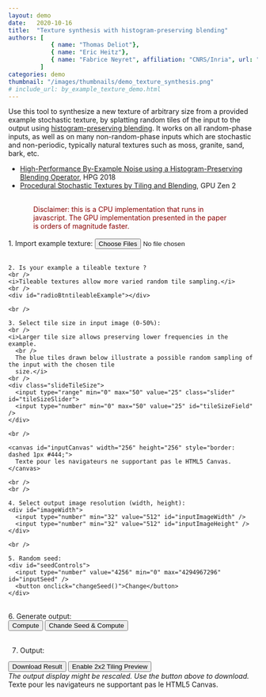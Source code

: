 ```yaml
---
layout: demo
date:   2020-10-16
title:  "Texture synthesis with histogram-preserving blending"
authors: [
            { name: "Thomas Deliot"},
            { name: "Eric Heitz"},
            { name: "Fabrice Neyret", affiliation: "CNRS/Inria", url: "http://evasion.imag.fr/Membres/Fabrice.Neyret/"}
         ]
categories: demo
thumbnail: "/images/thumbnails/demo_texture_synthesis.png"
# include_url: by_example_texture_demo.html
---
```


Use this tool to synthesize a new texture of arbitrary size from a provided example stochastic texture, by splatting random tiles of the input to the output using <a href="https://eheitzresearch.wordpress.com/722-2/">histogram-preserving blending</a>. It works on all random-phase inputs, as well as on many non-random-phase inputs which are stochastic and non-periodic, typically natural textures such as moss, granite, sand, bark, etc.
<br />
<ul>
  <li><a href="https://hal.inria.fr/hal-01824773/document">High-Performance By-Example Noise using a Histogram-Preserving Blending Operator</a>, HPG 2018</li>
  <li><a href="https://drive.google.com/file/d/1QecekuuyWgw68HU9tg6ENfrCTCVIjm6l/view">Procedural Stochastic Textures by Tiling and Blending</a>, GPU Zen 2</li>
</ul>


<!-- Demo code -->
<br />
<div style="color:darkred; width:80%; padding-left:10%; padding-right:10%;">
Disclaimer: this is a CPU implementation that runs in javascript.
The GPU implementation presented in the paper is orders of magnitude faster.
</div>
<br />

<div class="column">
  <div class="col-sm-4">
    1. Import example texture:
    <input type="file" id="files" name="files[]" multiple />
    <output id="list"></output>
    <br />
    <br />

    2. Is your example a tileable texture ?
    <br />
    <i>Tileable textures allow more varied random tile sampling.</i>
    <br />
    <div id="radioBtntileableExample"></div>

    <br />

    3. Select tile size in input image (0-50%):
    <br />
    <i>Larger tile size allows preserving lower frequencies in the example.
      <br />
      The blue tiles drawn below illustrate a possible random sampling of the input with the chosen tile
      size.</i>
    <br />
    <div class="slideTileSize">
      <input type="range" min="0" max="50" value="25" class="slider" id="tileSizeSlider">
      <input type="number" min="0" max="50" value="25" id="tileSizeField" />
    </div>

    <br />

    <canvas id="inputCanvas" width="256" height="256" style="border: dashed 1px #444;">
      Texte pour les navigateurs ne supportant pas le HTML5 Canvas.
    </canvas>

    <br />
    <br />

    4. Select output image resolution (width, height):
    <div id="imageWidth">
      <input type="number" min="32" value="512" id="inputImageWidth" />
      <input type="number" min="32" value="512" id="inputImageHeight" />
    </div>

    <br />

    5. Random seed:
    <div id="seedControls">
      <input type="number" value="4256" min="0" max="4294967296" id="inputSeed" />
      <button onclick="changeSeed()">Change</button>
    </div>

  </div>
</div>

<br />

<div id="outputImage">
  6. Generate output:
  <div id="controls">
    <button onclick="resynthesis()">Compute</button>
    <button onclick="changeSeedAndResynthesis()">Chande Seed & Compute</button>
  </div>

  <br />

  7. Output:
  <div id="outputControls">
    <button onclick="saveResult()" id="downloadButton">Download Result</button>
    <button onclick="switchDisplayMode()" id="switchDisplayButton">Enable 2x2 Tiling Preview</button>
  </div>
  <i>The output display might be rescaled. Use the button above to download.</i>
  <br />

  <canvas id="outputCanvas" width="0" height="0" style="border: border: dashed 1px #444;">
    Texte pour les navigateurs ne supportant pas le HTML5 Canvas.
  </canvas>

</div>

<br />
<br />



<script type="text/javascript">

  /****************** UI ************************/
  /**********************************************/
  /**********************************************/
  /**********************************************/
  /**********************************************/
  // canvas input
  var c = document.getElementById("inputCanvas");
  var ctx = c.getContext("2d");

  // image data
  var A;
  var imageInput = { dataR: [], dataG: [], dataB: [], width: 0, height: 0 };

  // output data
  var cOutput = document.getElementById("outputCanvas");
  var ctxOutput = cOutput.getContext("2d");
  var output;
  var outputDataURL;

  // display parameters
  var displayTiled = false;

  initInterface();

  // Init UI
  function initInterface() {
    // remove radio buttons
    var rTileable = document.getElementsByName("tileableExample");
    for (var i = 0; i < rTileable.length; ++i) {
      rTileable[i].parentElement.removeChild(rTileable[i]);
    }

    // is example tileable
    document.getElementById("radioBtntileableExample").innerHTML = 'Yes:<input type="radio" value="true" name="tileableExample"> <br/> No:<input type="radio" value="false" name="tileableExample"> <br/>';
    rTileable = document.getElementsByName("tileableExample");
    rTileable[1].checked = true;
    rTileable[0].onchange = drawInputCanvas;
    rTileable[1].onchange = drawInputCanvas;

    // tile size
    var slider = document.getElementById("tileSizeSlider");
    slider.oninput = setTileSizeFromSlider
    var field = document.getElementById("tileSizeField");
    field.oninput = setTileSizeFromField
    drawInputCanvas();
  }

  // manage UI updates
  function drawInputCanvas() {
    if (typeof A === 'undefined' || A.width <= 0)
      return;

    // Change canvas size for adjusted display
    var inputScale = Math.min(window.innerWidth * 0.4, A.width) / A.width;
    var outputScale = 9999;
    if (cOutput.width > 0)
      var outputScale = Math.min(window.innerWidth * 0.4, output.width) / output.width;
    c.width = Math.min(inputScale, outputScale) * A.width;
    c.height = c.width * (A.height / A.width);
    ctx.drawImage(A, 0, 0, c.width, c.height);

    var tileSize = getTileSize();
    var resizer = c.width / A.width;
    tileSize *= resizer;

    // Display random tile sampling
    ctx.beginPath();
    ctx.strokeStyle = "blue";
    ctx.lineWidth = "2";
    var isTileable = getTileableExample();
    var sampleCount = Math.min(64, Math.min(imageInput.width, imageInput.height) * resizer / tileSize * 2);
    var today = new Date();
    setSeed(today.getHours() * today.getMinutes() * today.getSeconds() + today.getMilliseconds())
    for (var i = 0; i < sampleCount; i++) {
      // Display main tile
      var offset_i = Math.floor((A.width * resizer - (isTileable ? 0 : tileSize)) * randXorshiftFloat());
      var offset_j = Math.floor((A.height * resizer - (isTileable ? 0 : tileSize)) * randXorshiftFloat());
      ctx.rect(offset_i, offset_j, tileSize, tileSize);
      ctx.stroke();

      // Display overflow of tile if tileable sampling enabled
      if (isTileable) {
        if (offset_i + tileSize > c.width) {
          ctx.rect(offset_i - c.width, offset_j, tileSize, tileSize);
          ctx.stroke();
        }
        if (offset_j + tileSize > c.height) {
          ctx.rect(offset_i, offset_j - c.height, tileSize, tileSize);
          ctx.stroke();
        }
        if (offset_i + tileSize > c.width && offset_j + tileSize > c.height) {
          ctx.rect(offset_i - c.width, offset_j - c.height, tileSize, tileSize);
          ctx.stroke();
        }
      }
    }
  };

  // is example texture tileable
  function getTileableExample() {
    var r = document.getElementsByName("tileableExample");
    if (r[0].checked)
      return true
    else
      return false
  }

  // Border size control
  function setTileSizeFromSlider() {
    var field = document.getElementById("tileSizeField");
    var slider = document.getElementById("tileSizeSlider");
    field.value = slider.value;
    drawInputCanvas();
  }

  // Border size control
  function setTileSizeFromField() {
    var field = document.getElementById("tileSizeField");
    var slider = document.getElementById("tileSizeSlider");
    slider.value = field.value;
    drawInputCanvas();
  }

  // get size of tiles from UI
  function getTileSize() {
    var slider = document.getElementById("tileSizeSlider");
    pos = slider.value / 100.0
    return Math.max(2 * Math.floor(pos * Math.min(imageInput.width, imageInput.height) / 2.0), 2)
  }

  // get desired output width
  function getTargetWidth() {
    return document.getElementById("inputImageWidth").value;
  }

  // get desired output height
  function getTargetHeight() {
    return document.getElementById("inputImageHeight").value;
  }

  // mage file input
  document.getElementById('files').addEventListener('change', handleFileSelect, false);
  function handleFileSelect(evt) {
    var files = evt.target.files; // FileList object

    // Loop through the FileList and render image files as thumbnails.
    for (var i = 0, f; f = files[i]; i++) {
      // Only process image files.
      if (!f.type.match('image.*')) {
        continue;
      }

      var reader = new FileReader();

      reader.onload =
        (function (theFile) {
          return function (e) {
            A = new Image();
            A.src = e.target.result;

            A.onload =
              function () {
                // display image
                c.width = A.width;
                c.height = A.height;
                ctx.drawImage(A, 0, 0)

                // copy image data
                var copie_img_chat = ctx.getImageData(0, 0, c.width, c.height);
                var data = copie_img_chat.data;
                imageInput.width = c.width;
                imageInput.height = c.height;
                imageInput.dataR = [];
                imageInput.dataG = [];
                imageInput.dataB = [];
                for (var j = 0; j < c.height; ++j) {
                  imageInput.dataR[j] = [];
                  imageInput.dataG[j] = [];
                  imageInput.dataB[j] = [];

                  for (var i = 0; i < c.width; ++i) {
                    imageInput.dataR[j][i] = data[4 * (i + j * c.width) + 0];
                    imageInput.dataG[j][i] = data[4 * (i + j * c.width) + 1];
                    imageInput.dataB[j][i] = data[4 * (i + j * c.width) + 2];
                  }
                }

                clearOutput();
                initInterface();
              };
          };
        })(f);
      reader.readAsDataURL(f);
    }
  }

  function switchDisplayMode() {
    if (displayTiled == true) {
      displayOutput();
      var newButtons = '<button onclick="saveResult()" id="downloadButton">Download Result</button><button onclick="switchDisplayMode()" id="switchDisplayButton">Enable 2x2 Tiling Preview</button>';
      document.getElementById("outputControls").innerHTML = newButtons;
      displayTiled = false;
    }
    else {
      displayTiledOutput();
      var newButtons = '<button onclick="saveResult()" id="downloadButton">Download Result</button><button onclick="switchDisplayMode()" id="switchDisplayButton">Disable 2x2 Tiling Preview</button>';
      document.getElementById("outputControls").innerHTML = newButtons;
      displayTiled = true;
    }
  }

  // Display output in resized canvas
  function displayOutput() {
    var imageOutput = new Image();
    imageOutput.src = outputDataURL;

    // Draw to resized output canvas when finished loading
    imageOutput.onload = function () {
      // Change canvas size for adjusted display
      var inputScale = Math.min(window.innerWidth * 0.4, A.width) / A.width;
      var outputScale = Math.min(window.innerWidth * 0.4, imageOutput.width) / imageOutput.width;
      cOutput.width = Math.min(inputScale, outputScale) * imageOutput.width;
      cOutput.height = cOutput.width * (imageOutput.height / imageOutput.width);
      // Draw resized output image
      ctxOutput.drawImage(imageOutput, 0, 0, cOutput.width, cOutput.height);
      drawInputCanvas();
    };
    displayTiled = false;
  }

  // Display tiled output in resized canvas
  function displayTiledOutput() {
    var imageOutput = new Image();
    imageOutput.src = outputDataURL;
    // Draw to resized output canvas when finished loading
    imageOutput.onload = function () {
      // Change canvas size for adjusted display
      var inputScale = Math.min(window.innerWidth * 0.4, A.width) / A.width;
      var outputScale = Math.min(window.innerWidth * 0.4, imageOutput.width) / imageOutput.width;
      cOutput.width = Math.min(inputScale, outputScale) * imageOutput.width * 2;
      cOutput.height = cOutput.width * (imageOutput.height / imageOutput.width);
      // Draw resized output image in 2*2 tiling
      ctxOutput.drawImage(imageOutput, 0, 0, cOutput.width / 2, cOutput.height / 2);
      ctxOutput.drawImage(imageOutput, cOutput.width / 2, 0, cOutput.width / 2, cOutput.height / 2);
      ctxOutput.drawImage(imageOutput, cOutput.width / 2, cOutput.height / 2, cOutput.width / 2, cOutput.height / 2);
      ctxOutput.drawImage(imageOutput, 0, cOutput.height / 2, cOutput.width / 2, cOutput.height / 2);
      drawInputCanvas();
    };
    displayTiled = true;
  }

  // Download output
  function saveResult() {
    // Create download action
    var a = document.createElement('a');
    a.href = outputDataURL;
    a.download = 'image.png';
    document.body.appendChild(a)
    a.click()
    document.body.removeChild(a)
  }

  // Clear Output
  function clearOutput() {
    cOutput.width = 0;
    cOutput.height = 0;
    output = null
    outputDataURL = null
  }


  /****************** ALGORITHM *****************/
  /**********************************************/
  /**********************************************/
  /**********************************************/
  /**********************************************/
  var rngState = 0;

  function wangHash(seed) {
    seed = (seed ^ 61) ^ (seed >> 16);
    seed *= 9;
    seed = seed ^ (seed >> 4);
    seed *= 0x27d4eb2d;
    seed = seed ^ (seed >> 15);
    return seed;
  }

  function randXorshift() {
    // Xorshift algorithm from George Marsaglia's paper
    rngState ^= (rngState << 13);
    rngState ^= (rngState >> 17);
    rngState ^= (rngState << 5);
    rngState = customModulo(rngState, 4294967296)
  }

  function randXorshiftFloat() {
    randXorshift();
    var res = rngState * (1.0 / 4294967296.0);
    return res;
  }

  function setSeed(i) {
    rngState = wangHash(i);
  }

  function changeSeed() {
    setSeed(getInputSeed())
    document.getElementById("inputSeed").value = Math.floor(randXorshiftFloat() * 4294967296);
  }

  function getInputSeed() {
    return document.getElementById("inputSeed").value;
  }

  function customModulo(x, n) {
    var r = x % n;
    if (r < 0) {
      r += n;
    }
    return r;
  }

  function changeSeedAndResynthesis() {
    changeSeed();
    resynthesis();
  }

  // MAIN GENERATION FUNCTION
  function resynthesis() {
    // Set random seed
    setSeed(getInputSeed())

    // get algorithm parameters from UI
    var isTileable = getTileableExample();
    var desiredRadius = getTileSize() / 2;
    var targetWidth = getTargetWidth();
    var targetHeight = getTargetHeight();
    var inputWidth = A.width;
    var inputHeight = A.height;

    // Compute adjusted optimal tile size for selected border and output sizes
    var tileCountWidth = Math.floor(targetWidth / desiredRadius);
    var tileRadiusWidth = desiredRadius;
    var restWidth = targetWidth - tileRadiusWidth * tileCountWidth;
    tileRadiusWidth += Math.floor(restWidth / tileCountWidth);
    restWidth = targetWidth - tileRadiusWidth * tileCountWidth;

    var tileCountHeight = Math.floor(targetHeight / desiredRadius);
    var tileRadiusHeight = desiredRadius;
    var restHeight = targetHeight - tileRadiusHeight * tileCountHeight;
    tileRadiusHeight += Math.floor(restHeight / tileCountHeight);
    restHeight = targetHeight - tileRadiusHeight * tileCountHeight;

    var tileWidth = tileRadiusWidth * 2;
    var tileHeight = tileRadiusHeight * 2;

    // allocate output image
    output = { dataR: [], dataG: [], dataB: [], width: targetWidth, height: targetHeight };
    for (var j = 0; j < output.height; ++j) {
      output.dataR[j] = [];
      output.dataG[j] = [];
      output.dataB[j] = [];
      for (var i = 0; i < output.width; ++i) {
        output.dataR[j][i] = 0;
        output.dataG[j][i] = 0;
        output.dataB[j][i] = 0;
      }
    }

    // make input image have a Gaussian histogram
    eigenVectors = [];
    for (var i = 0; i < 3; i++)
      eigenVectors[i] = [0, 0, 0];
    var imageInputGaussian = makeHistoGaussianEigen(imageInput, eigenVectors);

    // loop over the tiles and splat them in the output image
    for (var j_tile = 0; j_tile < tileCountHeight; ++j_tile) {
      for (var i_tile = 0; i_tile < tileCountWidth; ++i_tile) {
        // For the last restWidth tiles on top border, and the last restHeight tiles on left border,
        // extend the center of the tile to a 1-wide zone where no blending occurs between tiles to account
        // for the missing pixels when image_dimensions / desired_border_size has a remainder
        var tileCenterWidth = 0;
        var tileCenterHeight = 0;
        var cumulativeOffsetWidth = 0;
        var cumulativeOffsetHeight = 0;
        if (i_tile > tileCountWidth - 2 - restWidth) {
          tileCenterWidth = 1;
          cumulativeOffsetWidth = (i_tile - 1) - (tileCountWidth - 2 - restWidth)
        }
        else if (j_tile > tileCountHeight - 2 - restHeight) {
          tileCenterHeight = 1;
          cumulativeOffsetHeight = (j_tile - 1) - (tileCountHeight - 2 - restHeight)
        }

        // random offset of the tile
        var offset_i = Math.floor((imageInput.width - (isTileable ? 0 : (tileWidth + tileCenterWidth))) * randXorshiftFloat());
        var offset_j = Math.floor((imageInput.height - (isTileable ? 0 : (tileHeight + tileCenterHeight))) * randXorshiftFloat());

        // for each pixel of the tile
        for (var j = 0; j < tileHeight + tileCenterHeight; ++j) {
          for (var i = 0; i < tileWidth + tileCenterWidth; ++i) {
            // compute the weight of this pixel of the tile
            // (linear interpolation + variance correction)
            var w = 0.0;

            // Special case for center extension of the tile
            if (i >= tileWidth / 2 && i < tileWidth / 2 + tileCenterWidth
              && j >= tileHeight / 2 && j < tileHeight / 2 + tileCenterHeight) {
              w = 1.0;
            }
            // Normal case, bilinear blend of this tile and neighbouring tiles
            else {
              // If it exists, cancel out tile center extension in blend computation
              var temp_j = j;
              if (j >= tileHeight / 2 + tileCenterHeight)
                temp_j = j - tileCenterHeight;
              var temp_i = i;
              if (i >= tileWidth / 2 + tileCenterWidth)
                temp_i = i - tileCenterWidth;

              // Variance-preserving bilinear blend weights
              var lambda_x = 1.0 - Math.floor(Math.abs(temp_i - 0.5 * (tileWidth - 1))) / (tileWidth / 2 - 1);
              var lambda_y = 1.0 - Math.floor(Math.abs(temp_j - 0.5 * (tileHeight - 1))) / (tileHeight / 2 - 1);
              var w00 = (1.0 - lambda_x) * (1.0 - lambda_y);
              var w10 = (lambda_x) * (1.0 - lambda_y);
              var w01 = (1.0 - lambda_x) * (lambda_y);
              var w11 = (lambda_x) * (lambda_y);
              w = lambda_x * lambda_y / Math.sqrt(w00 * w00 + w10 * w10 + w01 * w01 + w11 * w11);
            }

            // Add weighted tile contribution to output pixel
            var index_i_output = customModulo(i + i_tile * tileWidth / 2 + cumulativeOffsetWidth, targetWidth);
            var index_j_output = customModulo(j + j_tile * tileHeight / 2 + cumulativeOffsetHeight, targetHeight);
            var index_i_input = (i + offset_i) % inputWidth;
            var index_j_input = (j + offset_j) % inputHeight;
            output.dataR[index_j_output][index_i_output] +=
              w * imageInputGaussian.dataR[index_j_input][index_i_input];
            output.dataG[index_j_output][index_i_output] +=
              w * imageInputGaussian.dataG[index_j_input][index_i_input];
            output.dataB[index_j_output][index_i_output] +=
              w * imageInputGaussian.dataB[index_j_input][index_i_input];
          }
        }
      }
    }

    // make output image have same histogram as input
    output = unmakeHistoGaussianEigen(output, imageInput, eigenVectors);

    // Prepare data URL for display/download
    outputDataURL = dataToDataURL(output)

    // display output in canvas
    if (displayTiled == false)
      displayOutput();
    else
      displayTiledOutput();
  }

  function dataToDataURL(input) {
    var imageData = new ImageData(input.width, input.height);
    var data = imageData.data;
    for (var j = 0; j < input.height; ++j)
      for (var i = 0; i < input.width; ++i) {
        data[4 * (i + j * input.width) + 0] = input.dataR[j][i];
        data[4 * (i + j * input.width) + 1] = input.dataG[j][i];
        data[4 * (i + j * input.width) + 2] = input.dataB[j][i];
        data[4 * (i + j * input.width) + 3] = 255;
      }
    var cOutput2 = document.createElement('canvas');
    var ctxOutput2 = cOutput2.getContext("2d");
    cOutput2.width = input.width;
    cOutput2.height = input.height;
    ctxOutput2.putImageData(imageData, 0, 0);
    var dataURL = cOutput2.toDataURL('image/png');
    return dataURL;
  }

  // input: image with arbitrary histogram
  // returns transformed input with Gaussian histogram in eigen space
  function makeHistoGaussianEigen(input, eigenVectors) {
    eigenOffset = [0, 0, 0];
    getImageRGBEigenVectors(input, eigenVectors)

    // sort pixels
    Rsorted = [];
    Gsorted = [];
    Bsorted = [];
    for (var j = 0; j < input.height; ++j) {
      for (var i = 0; i < input.width; ++i) {
        var pixelR = { index_i: i, index_j: j, value: input.dataR[j][i] };
        var pixelG = { index_i: i, index_j: j, value: input.dataG[j][i] };
        var pixelB = { index_i: i, index_j: j, value: input.dataB[j][i] };

        // Project onto eigen axes
        var p = [pixelR.value, pixelG.value, pixelB.value];
        pixelR.value = dot(p, eigenVectors[0]);
        pixelG.value = dot(p, eigenVectors[1]);
        pixelB.value = dot(p, eigenVectors[2]);

        Rsorted[i + j * input.width] = pixelR;
        Gsorted[i + j * input.width] = pixelG;
        Bsorted[i + j * input.width] = pixelB;
      }
    }
    Rsorted.sort(function (a, b) { return a.value - b.value; });
    Gsorted.sort(function (a, b) { return a.value - b.value; });
    Bsorted.sort(function (a, b) { return a.value - b.value; });

    // allocate output
    var output = { dataR: [], dataG: [], dataB: [], width: input.width, height: input.height };
    for (var j = 0; j < input.height; ++j) {
      output.dataR[j] = [];
      output.dataG[j] = [];
      output.dataB[j] = [];
      for (var i = 0; i < input.width; ++i) {
        output.dataR[j][i] = 0;
        output.dataG[j][i] = 0;
        output.dataB[j][i] = 0;
      }
    }

    // maps uniform to Gaussian
    for (var index = 0; index < input.width * input.height; ++index) {
      // maps index to uniform number
      var U = (index + 0.5) / (input.width * input.height);
      // maps uniform to Gaussian
      var G = Math.sqrt(2.0) * erfinv(2 * U - 1.0);
      // store
      output.dataR[Rsorted[index].index_j][Rsorted[index].index_i] = G;
      output.dataG[Gsorted[index].index_j][Gsorted[index].index_i] = G;
      output.dataB[Bsorted[index].index_j][Bsorted[index].index_i] = G;
    }

    return output;
  }

  // input: image with Gaussian histogram
  // target: image with target histogram
  // returns transformed input with target histogram
  function unmakeHistoGaussianEigen(input, target, eigenVectors) {
    // sort target values
    Rsorted = [];
    Gsorted = [];
    Bsorted = [];
    for (var j = 0; j < target.height; ++j)
      for (var i = 0; i < target.width; ++i) {
        var p = [target.dataR[j][i], target.dataG[j][i], target.dataB[j][i]];
        Rsorted[i + j * target.width] = dot(p, eigenVectors[0]);
        Gsorted[i + j * target.width] = dot(p, eigenVectors[1]);
        Bsorted[i + j * target.width] = dot(p, eigenVectors[2]);
      }
    Rsorted.sort(function (a, b) { return a - b; });
    Gsorted.sort(function (a, b) { return a - b; });
    Bsorted.sort(function (a, b) { return a - b; });

    // allocate output
    var output = { dataR: [], dataG: [], dataB: [], width: input.width, height: input.height };
    for (var j = 0; j < input.height; ++j) {
      output.dataR[j] = [];
      output.dataG[j] = [];
      output.dataB[j] = [];
      for (var i = 0; i < input.width; ++i) {
        output.dataR[j][i] = 0;
        output.dataG[j][i] = 0;
        output.dataB[j][i] = 0;
      }
    }

    // maps Gaussian values to target values
    for (var j = 0; j < input.height; ++j)
      for (var i = 0; i < input.width; ++i) {
        // red channel
        var Gr = input.dataR[j][i];
        var Ur = 0.5 + 0.5 * erf(Gr / Math.sqrt(2.0));
        var indexR = Math.floor(Ur * target.width * target.height);
        output.dataR[j][i] = Rsorted[indexR];

        // green channel
        var Gg = input.dataG[j][i];
        var Ug = 0.5 + 0.5 * erf(Gg / Math.sqrt(2.0));
        var indexG = Math.floor(Ug * target.width * target.height);
        output.dataG[j][i] = Gsorted[indexG];

        // blue channel
        var Gb = input.dataB[j][i];
        var Ub = 0.5 + 0.5 * erf(Gb / Math.sqrt(2.0));
        var indexB = Math.floor(Ub * target.width * target.height);
        output.dataB[j][i] = Bsorted[indexB];

        var rgb =
          addVector3(
            addVector3(
              mulVector3(eigenVectors[0], output.dataR[j][i]),
              mulVector3(eigenVectors[1], output.dataG[j][i])),
            mulVector3(eigenVectors[2], output.dataB[j][i]));

        output.dataR[j][i] = rgb[0];
        output.dataG[j][i] = rgb[1];
        output.dataB[j][i] = rgb[2];
      }

    return output;
  }


  function getImageRGBEigenVectors(input, eigenVectors) {
    var expectedRGB = [0, 0, 0];
    var expectedRGBtimesR = [0, 0, 0];
    var expectedRGBtimesG = [0, 0, 0];
    var expectedRGBtimesB = [0, 0, 0];
    for (var j = 0; j < input.height; ++j) {
      for (var i = 0; i < input.width; ++i) {
        expectedRGB[0] += input.dataR[j][i];
        expectedRGB[1] += input.dataG[j][i];
        expectedRGB[2] += input.dataB[j][i];

        expectedRGBtimesR[0] += input.dataR[j][i] * input.dataR[j][i];
        expectedRGBtimesR[1] += input.dataG[j][i] * input.dataR[j][i];
        expectedRGBtimesR[2] += input.dataB[j][i] * input.dataR[j][i];

        expectedRGBtimesG[0] += input.dataR[j][i] * input.dataG[j][i];
        expectedRGBtimesG[1] += input.dataG[j][i] * input.dataG[j][i];
        expectedRGBtimesG[2] += input.dataB[j][i] * input.dataG[j][i];

        expectedRGBtimesB[0] += input.dataR[j][i] * input.dataB[j][i];
        expectedRGBtimesB[1] += input.dataG[j][i] * input.dataB[j][i];
        expectedRGBtimesB[2] += input.dataB[j][i] * input.dataB[j][i];
      }
    }
    for (var i = 0; i < 3; i++) {
      expectedRGB[i] /= input.width * input.height;
      expectedRGBtimesR[i] /= input.width * input.height;
      expectedRGBtimesG[i] /= input.width * input.height;
      expectedRGBtimesB[i] /= input.width * input.height;
    }

    // Covariance matrix
    covarMat = [];
    for (var i = 0; i < 3; i++)
      covarMat[i] = [0, 0, 0];

    covarMat[0][0] = expectedRGBtimesR[0] - expectedRGB[0] * expectedRGB[0];
    covarMat[0][1] = expectedRGBtimesR[1] - expectedRGB[0] * expectedRGB[1];
    covarMat[0][2] = expectedRGBtimesR[2] - expectedRGB[0] * expectedRGB[2];

    covarMat[1][0] = expectedRGBtimesG[0] - expectedRGB[1] * expectedRGB[0];
    covarMat[1][1] = expectedRGBtimesG[1] - expectedRGB[1] * expectedRGB[1];
    covarMat[1][2] = expectedRGBtimesG[2] - expectedRGB[1] * expectedRGB[2];

    covarMat[2][0] = expectedRGBtimesB[0] - expectedRGB[2] * expectedRGB[0];
    covarMat[2][1] = expectedRGBtimesB[1] - expectedRGB[2] * expectedRGB[1];
    covarMat[2][2] = expectedRGBtimesB[2] - expectedRGB[2] * expectedRGB[2];

    // Find eigen values and vectors
    eigenValues = [0, 0, 0];
    computeEigenValuesAndVectors(covarMat, eigenVectors, eigenValues);
    var x = 0;
  }

  function computeEigenValuesAndVectors(A, Q, w) {
    var n = 3;
    var sd, so;                  // Sums of diagonal resp. off-diagonal elements
    var s, c, t;                 // sin(phi), cos(phi), tan(phi) and temporary storage
    var g, h, z, theta;          // More temporary storage
    var thresh;

    // Initialize Q to the identitity matrix
    for (var i = 0; i < n; i++) {
      Q[i][i] = 1.0;
      for (var j = 0; j < i; j++)
        Q[i][j] = Q[j][i] = 0.0;
    }

    // Initialize w to diag(A)
    for (var i = 0; i < n; i++)
      w[i] = A[i][i];

    // Calculate SQR(tr(A))
    sd = 0.0;
    for (var i = 0; i < n; i++)
      sd += Math.abs(w[i]);
    sd = sd * sd;

    // Main iteration loop
    for (var nIter = 0; nIter < 50; nIter++) {
      // Test for convergence
      so = 0.0;
      for (var p = 0; p < n; p++)
        for (var q = p + 1; q < n; q++)
          so += Math.abs(A[p][q]);
      if (so == 0.0)
        return 0;

      if (nIter < 4)
        thresh = 0.2 * so / (n * n);
      else
        thresh = 0.0;

      // Do sweep
      for (var p = 0; p < n; p++) {
        for (var q = p + 1; q < n; q++) {
          g = 100.0 * Math.abs(A[p][q]);
          if (nIter > 4 && Math.abs(w[p]) + g == Math.abs(w[p])
            && Math.abs(w[q]) + g == Math.abs(w[q])) {
            A[p][q] = 0.0;
          }
          else if (Math.abs(A[p][q]) > thresh) {
            // Calculate Jacobi transformation
            h = w[q] - w[p];
            if (Math.abs(h) + g == Math.abs(h)) {
              t = A[p][q] / h;
            }
            else {
              theta = 0.5 * h / A[p][q];
              if (theta < 0.0)
                t = -1.0 / (Math.sqrt(1.0 + (theta * theta)) - theta);
              else
                t = 1.0 / (Math.sqrt(1.0 + (theta * theta)) + theta);
            }
            c = 1.0 / Math.sqrt(1.0 + (t * t));
            s = t * c;
            z = t * A[p][q];

            // Apply Jacobi transformation
            A[p][q] = 0.0;
            w[p] -= z;
            w[q] += z;
            for (var r = 0; r < p; r++) {
              t = A[r][p];
              A[r][p] = c * t - s * A[r][q];
              A[r][q] = s * t + c * A[r][q];
            }
            for (var r = p + 1; r < q; r++) {
              t = A[p][r];
              A[p][r] = c * t - s * A[r][q];
              A[r][q] = s * t + c * A[r][q];
            }
            for (var r = q + 1; r < n; r++) {
              t = A[p][r];
              A[p][r] = c * t - s * A[q][r];
              A[q][r] = s * t + c * A[q][r];
            }

            // Update eigenvectors
            for (var r = 0; r < n; r++) {
              t = Q[p][r];
              Q[p][r] = c * t - s * Q[q][r];
              Q[q][r] = s * t + c * Q[q][r];
            }
          }
        }
      }
    }

    return -1;
  }

  function erf(x) {
    var a1 = 0.254829592;
    var a2 = -0.284496736;
    var a3 = 1.421413741;
    var a4 = -1.453152027;
    var a5 = 1.061405429;
    var p = 0.3275911;

    var sign = 1;
    if (x < 0)
      sign = -1;
    x = Math.abs(x);

    var t = 1.0 / (1.0 + p * x);
    var y = 1.0 - (((((a5 * t + a4) * t) + a3) * t + a2) * t + a1) * t * Math.exp(-x * x);

    return sign * y;
  }

  function erfinv(x) {
    var w, p;
    w = - Math.log((1.0 - x) * (1.0 + x));
    if (w < 5.000000) {
      w = w - 2.500000;
      p = 2.81022636e-08;
      p = 3.43273939e-07 + p * w;
      p = -3.5233877e-06 + p * w;
      p = -4.39150654e-06 + p * w;
      p = 0.00021858087 + p * w;
      p = -0.00125372503 + p * w;
      p = -0.00417768164 + p * w;
      p = 0.246640727 + p * w;
      p = 1.50140941 + p * w;
    }
    else {
      w = Math.sqrt(w) - 3.000000;
      p = -0.000200214257;
      p = 0.000100950558 + p * w;
      p = 0.00134934322 + p * w;
      p = -0.00367342844 + p * w;
      p = 0.00573950773 + p * w;
      p = -0.0076224613 + p * w;
      p = 0.00943887047 + p * w;
      p = 1.00167406 + p * w;
      p = 2.83297682 + p * w;
    }
    return p * x;
  }

  function dot(a, b) {
    return a[0] * b[0] + a[1] * b[1] + a[2] * b[2];
  }

  function mulVector3(a, b) {
    return [a[0] * b, a[1] * b, a[2] * b];
  }

  function addVector3(a, b) {
    return [a[0] + b[0], a[1] + b[1], a[2] + b[2]];
  }

</script>
